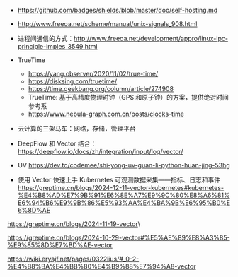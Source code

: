 - <https://github.com/badges/shields/blob/master/doc/self-hosting.md>

- <http://www.freeoa.net/scheme/manual/unix-signals_908.html>

- 进程间通信的方式：<http://www.freeoa.net/development/appro/linux-ipc-principle-imples_3549.html>

- TrueTime
  - <https://yang.observer/2020/11/02/true-time/>
  - <https://disksing.com/truetime/>
  - <https://time.geekbang.org/column/article/274908>
  - TrueTime: 基于高精度物理时钟（GPS 和原子钟）的方案，提供绝对时间参考系
  - <https://www.nebula-graph.com.cn/posts/clocks-time>

- 云计算的三架马车：网络，存储，管理平台

- DeepFlow 和 Vector 结合：<https://deepflow.io/docs/zh/integration/input/log/vector/>

- UV <https://dev.to/codemee/shi-yong-uv-guan-li-python-huan-jing-53hg>

- 使用 Vector 快速上手 Kubernetes 可观测数据采集——指标、日志和事件  <https://greptime.cn/blogs/2024-12-11-vector-kubernetes#kubernetes-%E4%B8%AD%E7%9B%91%E6%8E%A7%E9%9C%80%E8%A6%81%E6%94%B6%E9%9B%86%E5%93%AA%E4%BA%9B%E6%95%B0%E6%8D%AE>

<https://greptime.cn/blogs/2024-11-19-vector>\

<https://greptime.cn/blogs/2024-10-29-vector#%E5%AE%89%E8%A3%85-%E9%85%8D%E7%BD%AE-vector>

<https://wiki.eryajf.net/pages/0322lius/#_0-2-%E4%B8%BA%E4%BB%80%E4%B9%88%E7%94%A8-vector>